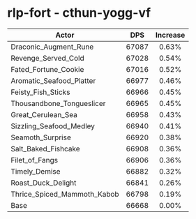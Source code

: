 # rlp-fort - cthun-yogg-vf
| Actor | DPS | Increase |
|---|:---:|:---:|
|Draconic_Augment_Rune|67087|0.63%|
|Revenge_Served_Cold|67028|0.54%|
|Fated_Fortune_Cookie|67016|0.52%|
|Aromatic_Seafood_Platter|66977|0.46%|
|Feisty_Fish_Sticks|66966|0.45%|
|Thousandbone_Tongueslicer|66965|0.45%|
|Great_Cerulean_Sea|66958|0.43%|
|Sizzling_Seafood_Medley|66940|0.41%|
|Seamoth_Surprise|66920|0.38%|
|Salt_Baked_Fishcake|66908|0.36%|
|Filet_of_Fangs|66906|0.36%|
|Timely_Demise|66882|0.32%|
|Roast_Duck_Delight|66841|0.26%|
|Thrice_Spiced_Mammoth_Kabob|66798|0.19%|
|Base|66668|0.00%|
